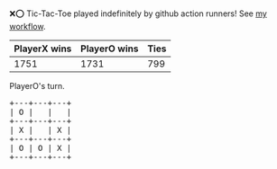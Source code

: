 :x::o: Tic-Tac-Toe played indefinitely by github action runners! See [my workflow](.github/workflows/play.yaml).

|PlayerX wins|PlayerO wins|Ties|
|-|-|-|
|1751|1731|799|

PlayerO's turn.

<pre>
+---+---+---+
| O |   |   |
+---+---+---+
| X |   | X |
+---+---+---+
| O | O | X |
+---+---+---+
</pre>